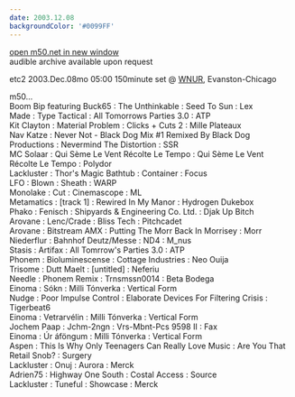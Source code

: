 ```yaml
---
date: 2003.12.08
backgroundColor: '#0099FF'
---
```


[open m50.net in new window  
](http://m50.net/)audible archive available upon request


etc2 2003.Dec.08mo 05:00 150minute set @ [WNUR](http://www.wnur.org/), Evanston-Chicago  

m50...  
Boom Bip featuring Buck65 : The Unthinkable : Seed To Sun : Lex  
Made : Type Tactical : All Tomorrows Parties 3.0 : ATP  
Kit Clayton : Material Problem : Clicks + Cuts 2 : Mille Plateaux  
Nav Katze : Never Not - Black Dog Mix #1 Remixed By Black Dog Productions : Nevermind The Distortion : SSR  
MC Solaar : Qui Sème Le Vent Récolte Le Tempo : Qui Sème Le Vent Récolte Le Tempo : Polydor  
Lackluster : Thor's Magic Bathtub : Container : Focus  
LFO : Blown : Sheath : WARP  
Monolake : Cut : Cinemascope : ML  
Metamatics : \[track 1\] : Rewired In My Manor : Hydrogen Dukebox  
Phako : Fenisch : Shipyards & Engineering Co. Ltd. : Djak Up Bitch  
Arovane : Lenc/Crade : Bliss Tech : Pitchcadet  
Arovane : Bitstream AMX : Putting The Morr Back In Morrisey : Morr  
Niederflur : Bahnhof Deutz/Messe : ND4 : M\_nus  
Stasis : Artifax : All Tomrrow's Parties 3.0 : ATP  
Phonem : Bioluminescense : Cottage Industries : Neo Ouija  
Trisome : Dutt Maelt : \[untitled\] : Neferiu  
Needle : Phonem Remix : Trnsmssn0014 : Beta Bodega  
Einoma : Sókn : Milli Tónverka : Vertical Form  
Nudge : Poor Impulse Control : Elaborate Devices For Filtering Crisis : Tigerbeat6  
Einoma : Vetrarvélin : Milli Tónverka : Vertical Form  
Jochem Paap : Jchm-2ngn : Vrs-Mbnt-Pcs 9598 II : Fax  
Einoma : Úr áföngum : Milli Tónverka : Vertical Form  
Aspen : This Is Why Only Teenagers Can Really Love Music : Are You That Retail Snob? : Surgery  
Lackluster : Onuj : Aurora : Merck  
Adrien75 : Highway One South : Costal Access : Source  
Lackluster : Tuneful : Showcase : Merck